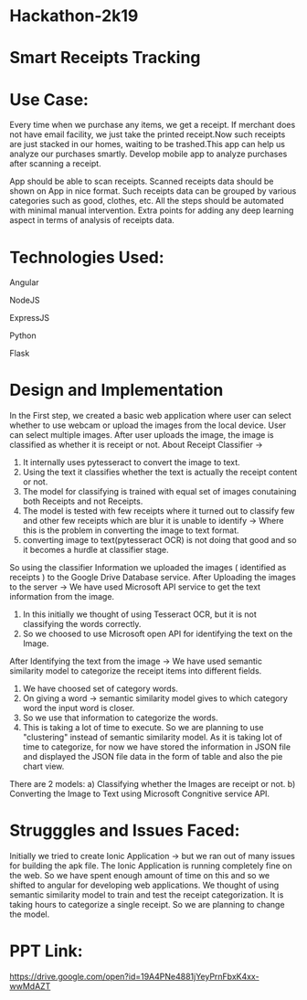# Hackathon-2k19

# Smart Receipts Tracking

# Use Case:

Every time when we purchase any items, we get a receipt. If merchant does not have email facility, we just take the printed receipt.Now such receipts are just stacked in our homes, waiting to be trashed.This app can help us analyze our purchases smartly.
Develop mobile app to analyze purchases after scanning a receipt.

App should be able to scan receipts.
Scanned receipts data should be shown on App in nice format.
Such receipts data can be grouped by various categories such as good, clothes, etc.
All the steps should be automated with minimal manual intervention.
Extra points for adding any deep learning aspect in terms of analysis of receipts data.

# Technologies Used:

Angular


NodeJS

ExpressJS

Python

Flask

# Design and Implementation

In the First step, we created a basic web application where user can select whether to use webcam or upload the images from the local device. User can select multiple images.
After user uploads the image, the image is classified as whether it is receipt or not.
About Receipt Classifier ->
1. It internally uses pytesseract to convert the image to text.
2. Using the text it classifies whether the text is actually the receipt content or not.
3. The model for classifying is trained with equal set of images conutaining both Receipts and not Receipts.
4. The model is tested with few receipts where it turned out to classify few and other few receipts which are blur it is unable to identify -> Where this is the problem in converting the image to text format.
5. converting image to text(pytesseract OCR) is not doing that good and so it becomes a hurdle at classifier stage.

So using the classifier Information we uploaded the images ( identified as receipts ) to the Google Drive Database service.
After Uploading the images to the server -> We have used Microsoft API service to get the text information from the image.
1. In this initially we thought of using Tesseract OCR, but it is not classifying the words correctly.
2. So we choosed to use Microsoft open API for identifying the text on the Image.

After Identifying the text from the image -> We have used semantic similarity model to categorize the receipt items into different fields.
1. We have choosed set of category words.
2. On giving a word -> semantic similarity model gives to which category word the input word is closer.
3. So we use that information to categorize the words.
4. This is taking a lot of time to execute. So we are planning to use "clustering" instead of semantic similarity model.
As it is taking lot of time to categorize, for now we have stored the information in JSON file and displayed the JSON file data in the form of table and also the pie chart view.

There are 2 models:
a) Classifying whether the Images are receipt or not.
b) Converting the Image to Text using Microsoft Congnitive service API.

# Strugggles and Issues Faced:

Initially we tried to create Ionic Application -> but we ran out of many issues for building the apk file. The Ionic Application is running completely fine on the web. So we have spent enough amount of time on this and so we shifted to angular for developing web applications.
We thought of using semantic similarity model to train and test the receipt categorization. It is taking hours to categorize a single receipt. So we are planning to change the model.

# PPT Link:

https://drive.google.com/open?id=19A4PNe4881jYeyPrnFbxK4xx-wwMdAZT
